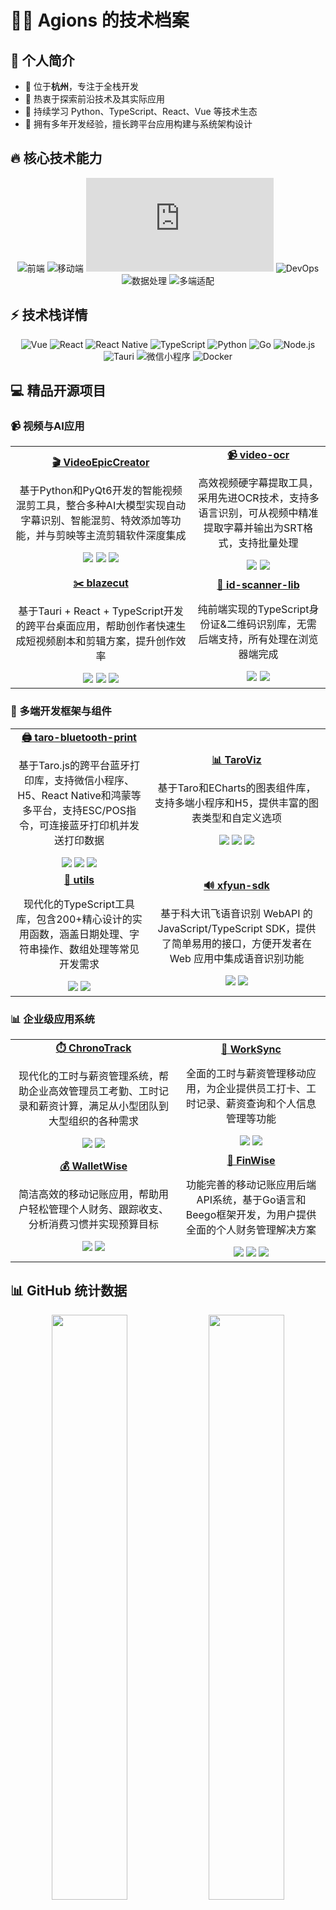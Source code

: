 # 👨‍💻 Agions 的技术档案


## 👤 个人简介

- 📍 位于**杭州**，专注于全栈开发
- 🔭 热衷于探索前沿技术及其实际应用
- 🌱 持续学习 Python、TypeScript、React、Vue 等技术生态
- 💼 拥有多年开发经验，擅长跨平台应用构建与系统架构设计

## 🔥 核心技术能力

<div align="center">
  
![前端](https://img.shields.io/badge/前端-React/Vue/Taro-61DAFB?style=flat-square&logo=react)
![移动端](https://img.shields.io/badge/移动端-ReactNative/小程序-61DAFB?style=flat-square&logo=react)
![后端](https://img.shields.io/badge/后端-Node.js/Go/Python-339933?style=flat-square&logo=node.js)
![DevOps](https://img.shields.io/badge/DevOps-Docker/CI/CD-2496ED?style=flat-square&logo=docker)
![数据处理](https://img.shields.io/badge/数据处理-视频处理/OCR-FF6F00?style=flat-square&logo=tensorflow)
![多端适配](https://img.shields.io/badge/多端适配-跨平台解决方案-4285F4?style=flat-square&logo=google-chrome)

</div>

## ⚡ 技术栈详情

<div align="center">
  
![Vue](https://img.shields.io/badge/Vue.js-4FC08D?style=for-the-badge&logo=vue.js&logoColor=white)
![React](https://img.shields.io/badge/React-61DAFB?style=for-the-badge&logo=react&logoColor=black)
![React Native](https://img.shields.io/badge/React_Native-61DAFB?style=for-the-badge&logo=react&logoColor=black)
![TypeScript](https://img.shields.io/badge/TypeScript-3178C6?style=for-the-badge&logo=typescript&logoColor=white)
![Python](https://img.shields.io/badge/Python-3776AB?style=for-the-badge&logo=python&logoColor=white)
![Go](https://img.shields.io/badge/Go-00ADD8?style=for-the-badge&logo=go&logoColor=white)
![Node.js](https://img.shields.io/badge/Node.js-339933?style=for-the-badge&logo=nodedotjs&logoColor=white)
![Tauri](https://img.shields.io/badge/Tauri-FFC131?style=for-the-badge&logo=Tauri&logoColor=white)
![微信小程序](https://img.shields.io/badge/微信小程序-07C160?style=for-the-badge&logo=wechat&logoColor=white)
![Docker](https://img.shields.io/badge/Docker-2496ED?style=for-the-badge&logo=docker&logoColor=white)

</div>

## 💻 精品开源项目

### 📹 视频与AI应用

<table>
  <tr>
    <td align="center">
      <a href="https://github.com/Agions/VideoEpicCreator">
        <b>🎬 VideoEpicCreator</b>
      </a>
      <p>基于Python和PyQt6开发的智能视频混剪工具，整合多种AI大模型实现自动字幕识别、智能混剪、特效添加等功能，并与剪映等主流剪辑软件深度集成</p>
      <img src="https://img.shields.io/badge/Python-3776AB?style=flat-square&logo=python&logoColor=white" />
      <img src="https://img.shields.io/badge/PyQt6-41CD52?style=flat-square&logo=qt&logoColor=white" />
      <img src="https://img.shields.io/badge/AI-大模型集成-FF6F00?style=flat-square&logo=tensorflow&logoColor=white" />
    </td>
    <td align="center">
      <a href="https://github.com/Agions/video-ocr">
        <b>📹 video-ocr</b>
      </a>
      <p>高效视频硬字幕提取工具，采用先进OCR技术，支持多语言识别，可从视频中精准提取字幕并输出为SRT格式，支持批量处理</p>
      <img src="https://img.shields.io/badge/Python-3776AB?style=flat-square&logo=python&logoColor=white" />
      <img src="https://img.shields.io/badge/OCR-图像识别-FF6F00?style=flat-square&logo=opencv&logoColor=white" />
    </td>
  </tr>
  <tr>
    <td align="center">
      <a href="https://github.com/Agions/blazecut">
        <b>✂️ blazecut</b>
      </a>
      <p>基于Tauri + React + TypeScript开发的跨平台桌面应用，帮助创作者快速生成短视频剧本和剪辑方案，提升创作效率</p>
      <img src="https://img.shields.io/badge/Tauri-FFC131?style=flat-square&logo=tauri&logoColor=white" />
      <img src="https://img.shields.io/badge/React-61DAFB?style=flat-square&logo=react&logoColor=black" />
      <img src="https://img.shields.io/badge/TypeScript-3178C6?style=flat-square&logo=typescript&logoColor=white" />
    </td>
    <td align="center">
      <a href="https://github.com/Agions/id-scanner-lib">
        <b>🔎 id-scanner-lib</b>
      </a>
      <p>纯前端实现的TypeScript身份证&二维码识别库，无需后端支持，所有处理在浏览器端完成</p>
      <img src="https://img.shields.io/badge/TypeScript-3178C6?style=flat-square&logo=typescript&logoColor=white" />
      <img src="https://img.shields.io/badge/Web_API-图像处理-E34F26?style=flat-square&logo=html5&logoColor=white" />
    </td>
  </tr>
</table>

### 📱 多端开发框架与组件

<table>
  <tr>
    <td align="center">
      <a href="https://github.com/Agions/taro-bluetooth-print">
        <b>🖨️ taro-bluetooth-print</b>
      </a>
      <p>基于Taro.js的跨平台蓝牙打印库，支持微信小程序、H5、React Native和鸿蒙等多平台，支持ESC/POS指令，可连接蓝牙打印机并发送打印数据</p>
      <img src="https://img.shields.io/badge/TypeScript-3178C6?style=flat-square&logo=typescript&logoColor=white" />
      <img src="https://img.shields.io/badge/Taro-跨平台-0000b5?style=flat-square" />
      <img src="https://img.shields.io/badge/蓝牙-硬件接口-0082FC?style=flat-square&logo=bluetooth&logoColor=white" />
    </td>
    <td align="center">
      <a href="https://github.com/Agions/TaroViz">
        <b>📊 TaroViz</b>
      </a>
      <p>基于Taro和ECharts的图表组件库，支持多端小程序和H5，提供丰富的图表类型和自定义选项</p>
      <img src="https://img.shields.io/badge/TypeScript-3178C6?style=flat-square&logo=typescript&logoColor=white" />
      <img src="https://img.shields.io/badge/ECharts-数据可视化-AA344D?style=flat-square" />
      <img src="https://img.shields.io/badge/小程序-多端适配-07C160?style=flat-square&logo=wechat&logoColor=white" />
    </td>
  </tr>
  <tr>
    <td align="center">
      <a href="https://github.com/Agions/utils">
        <b>🔧 utils</b>
      </a>
      <p>现代化的TypeScript工具库，包含200+精心设计的实用函数，涵盖日期处理、字符串操作、数组处理等常见开发需求</p>
      <img src="https://img.shields.io/badge/TypeScript-3178C6?style=flat-square&logo=typescript&logoColor=white" />
      <img src="https://img.shields.io/badge/工具库-代码复用-339933?style=flat-square&logo=npm&logoColor=white" />
    </td>
    <td align="center">
      <a href="https://github.com/Agions/xfyun-sdk">
        <b>🔊 xfyun-sdk</b>
      </a>
      <p>基于科大讯飞语音识别 WebAPI 的 JavaScript/TypeScript SDK，提供了简单易用的接口，方便开发者在 Web 应用中集成语音识别功能</p>
      <img src="https://img.shields.io/badge/TypeScript-3178C6?style=flat-square&logo=typescript&logoColor=white" />
      <img src="https://img.shields.io/badge/Web_API-语音识别-E34F26?style=flat-square&logo=html5&logoColor=white" />
    </td>
  </tr>
</table>

### 📊 企业级应用系统

<table>
  <tr>
    <td align="center">
      <a href="https://github.com/Agions/ChronoTrack">
        <b>⏱️ ChronoTrack</b>
      </a>
      <p>现代化的工时与薪资管理系统，帮助企业高效管理员工考勤、工时记录和薪资计算，满足从小型团队到大型组织的各种需求</p>
      <img src="https://img.shields.io/badge/TypeScript-3178C6?style=flat-square&logo=typescript&logoColor=white" />
      <img src="https://img.shields.io/badge/企业应用-SaaS解决方案-2C5BB4?style=flat-square&logo=salesforce&logoColor=white" />
    </td>
    <td align="center">
      <a href="https://github.com/Agions/WorkSync">
        <b>🔄 WorkSync</b>
      </a>
      <p>全面的工时与薪资管理移动应用，为企业提供员工打卡、工时记录、薪资查询和个人信息管理等功能</p>
      <img src="https://img.shields.io/badge/JavaScript-F7DF1E?style=flat-square&logo=javascript&logoColor=black" />
      <img src="https://img.shields.io/badge/移动应用-企业工具-3DDC84?style=flat-square&logo=android&logoColor=white" />
    </td>
  </tr>
  <tr>
    <td align="center">
      <a href="https://github.com/Agions/WalletWise">
        <b>💰 WalletWise</b>
      </a>
      <p>简洁高效的移动记账应用，帮助用户轻松管理个人财务、跟踪收支、分析消费习惯并实现预算目标</p>
      <img src="https://img.shields.io/badge/Vue-4FC08D?style=flat-square&logo=vue.js&logoColor=white" />
      <img src="https://img.shields.io/badge/移动应用-用户工具-3DDC84?style=flat-square&logo=android&logoColor=white" />
    </td>
    <td align="center">
      <a href="https://github.com/Agions/FinWise">
        <b>📝 FinWise</b>
      </a>
      <p>功能完善的移动记账应用后端API系统，基于Go语言和Beego框架开发，为用户提供全面的个人财务管理解决方案</p>
      <img src="https://img.shields.io/badge/Go-00ADD8?style=flat-square&logo=go&logoColor=white" />
      <img src="https://img.shields.io/badge/Beego-后端框架-00ADD8?style=flat-square&logo=go&logoColor=white" />
      <img src="https://img.shields.io/badge/RESTful-API设计-FF6F00?style=flat-square&logo=fastapi&logoColor=white" />
    </td>
  </tr>
</table>

## 📊 GitHub 统计数据

<div align="center">
  <img src="https://github-readme-stats.vercel.app/api?username=agions&show_icons=true&theme=tokyonight" width="49%" />
  <img src="https://github-readme-streak-stats.herokuapp.com/?user=agions&theme=tokyonight" width="49%" />
</div>

<div align="center">
  <img src="https://github-readme-stats.vercel.app/api/top-langs/?username=agions&layout=compact&theme=tokyonight" width="50%" />
</div>

## 🏆 开源贡献成就

<div align="center">
  <table>
    <tr>
      <td align="center">
        <img width="60" src="https://github.githubassets.com/images/modules/profile/achievements/pull-shark-default.png" />
        <br>Pull Shark
      </td>
      <td align="center">
        <img width="60" src="https://github.githubassets.com/images/modules/profile/achievements/arctic-code-vault-contributor-default.png" />
        <br>Arctic Code Vault Contributor
      </td>
    </tr>
  </table>
</div>

## 📫 联系方式

<div align="center">
  
[![GitHub](https://img.shields.io/badge/GitHub-Agions-181717?style=for-the-badge&logo=github&logoColor=white)](https://github.com/Agions)
[![Email](https://img.shields.io/badge/Email-联系我-D14836?style=for-the-badge&logo=gmail&logoColor=white)](mailto:1051736049@qq.com)

</div>

---

<div align="center">
  
  <p>✨ 感谢访问我的技术档案，期待与您探讨技术，共同进步 ✨</p>
  <p><i>最后更新: 2025年4月</i></p>
  
</div>
